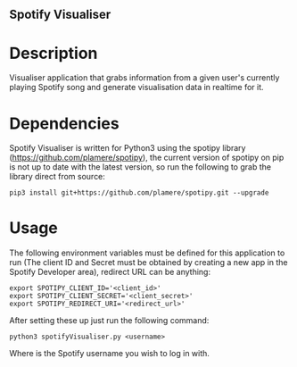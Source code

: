 Spotify Visualiser
---
# Description
Visualiser application that grabs information from a given user's currently playing Spotify song and generate visualisation data in realtime for it.

# Dependencies
Spotify Visualiser is written for Python3 using the spotipy library (https://github.com/plamere/spotipy), the current version of spotipy on pip is not up to date with the latest version, so run the following to grab the library direct from source:

`pip3 install git+https://github.com/plamere/spotipy.git --upgrade`

# Usage 
The following environment variables must be defined for this application to run (The client ID and Secret must be obtained by creating a new app in the Spotify Developer area), redirect URL can be anything:

```
export SPOTIPY_CLIENT_ID='<client_id>'
export SPOTIPY_CLIENT_SECRET='<client_secret>'
export SPOTIPY_REDIRECT_URI='<redirect_url>'
```

After setting these up just run the following command:

`python3 spotifyVisualiser.py <username>`

Where <username> is the Spotify username you wish to log in with.